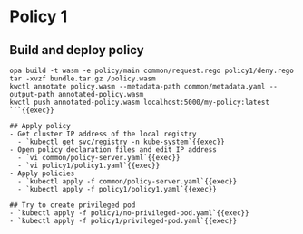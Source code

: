 # Policy 1

## Build and deploy policy
```
opa build -t wasm -e policy/main common/request.rego policy1/deny.rego
tar -xvzf bundle.tar.gz /policy.wasm
kwctl annotate policy.wasm --metadata-path common/metadata.yaml --output-path annotated-policy.wasm
kwctl push annotated-policy.wasm localhost:5000/my-policy:latest
```{{exec}}

## Apply policy
- Get cluster IP address of the local registry
  - `kubectl get svc/registry -n kube-system`{{exec}}
- Open policy declaration files and edit IP address
  - `vi common/policy-server.yaml`{{exec}}
  - `vi policy1/policy1.yaml`{{exec}}
- Apply policies
  - `kubectl apply -f common/policy-server.yaml`{{exec}}
  - `kubectl apply -f policy1/policy1.yaml`{{exec}}

## Try to create privileged pod
- `kubectl apply -f policy1/no-privileged-pod.yaml`{{exec}}
- `kubectl apply -f policy1/privileged-pod.yaml`{{exec}}
